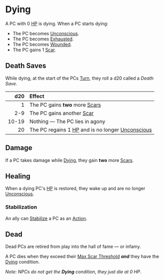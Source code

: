 # Dying

A PC with 0 [HP](../../Player%20Characters/Derived%20Statistics/Hit%20Points.md) is dying. When a PC starts dying:

- The PC becomes [Unconscious](Unconscious.md).
- The PC becomes [Exhausted](Exhausted.md).
- The PC becomes [Wounded](Wounded.md).
- The PC gains 1 [Scar](../../Player%20Characters/Derived%20Statistics/Scars.md).

## Death Saves

While dying, at the start of the PCs [Turn](../Core%20Procedures/Turn.md), they roll a d20 called a *Death Save*.

|   d20 | Effect                                                                                                                               |
| ----: | :----------------------------------------------------------------------------------------------------------------------------------- |
|     1 | The PC gains **two** more [Scars](../../Player%20Characters/Derived%20Statistics/Scars.md)                                           |
|   2-9 | The PC gains another [Scar](../../Player%20Characters/Derived%20Statistics/Scars.md)                                                 |
| 10-19 | Nothing — The PC lies in agony                                                                                                       |
|    20 | The PC regains 1 [HP](../../Player%20Characters/Derived%20Statistics/Hit%20Points.md) and is no longer [Unconscious](Unconscious.md) |

## Damage

If a PC takes damage while [Dying](Dying.md), they gain **two** more [Scars](../../Player%20Characters/Derived%20Statistics/Scars.md).

## Healing

When a dying PC's [HP](../../Player%20Characters/Derived%20Statistics/Hit%20Points.md) is restored, they wake up and are no longer [Unconscious](Unconscious.md).

### Stabilization

An ally can [Stabilize](Stabilized.md) a PC as an [Action](../Core%20Procedures/Action.md).

## Dead

Dead PCs are retired from play into the hall of fame — or infamy.

A PC dies when they exceed their [Max Scar Threshold](../../Player%20Characters/Derived%20Statistics/Scars.md#Max%20Scar%20Threshold) ***and*** they have the [Dying](Dying.md) condition.

*Note: NPCs do not get the **Dying** condition, they just die at 0 HP*.
